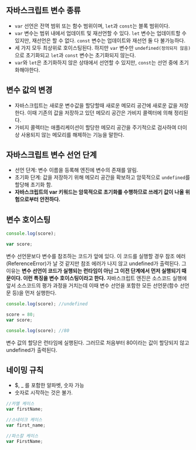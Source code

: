## 자바스크립트 변수 종류

- `var` 선언은 전역 범위 또는 함수 범위이며, `let`과 `const`는 블록 범위이다.
- `var` 변수는 범위 내에서 업데이트 및 재선언할 수 있다. `let` 변수는 업데이트할 수 있지만, 재선언은 할 수 없다. `const` 변수는 업데이트와 재선언 둘 다 불가능하다.
- 세 가지 모두 최상위로 호이스팅된다. 하지만 `var` 변수만 `undefined(정의되지 않음)`으로 초기화되고 `let`과 `const` 변수는 초기화되지 않는다.
- `var`와 `let`은 초기화하지 않은 상태에서 선언할 수 있지만, `const`는 선언 중에 초기화해야한다.

## 변수 값의 변경

- 자바스크립트는 새로운 변수값을 할당할때 새로운 메모리 공간에 새로운 값을 저장한다. 이때 기존의 값을 저장하고 있던 메모리 공간은 가비지 콜렉터에 의해 정리된다.
- 가비지 콜렉터는 애플리케이션이 할당한 메모리 공간을 주기적으로 검사하여 더이상 사용되지 않는 메모리를 해제하는 기능을 말한다.

## 자바스크립트 변수 선언 단계

- 선언 단계: 변수 이름을 등록해 엔진에 변수의 존재를 알림.
- 초기화 단계: 값을 저장하기 위해 메모리 공간을 확보하고 암묵적으로 `undefined`를 할당해 초기화 함.
- **자바스크립트의 var 키워드는 암묵적으로 초기화를 수행하므로 쓰레기 값이 나올 위험으로부터 안전하다.**

## 변수 호이스팅

```js
console.log(score);

var score;
```

변수 선언문보다 변수를 참조하는 코드가 앞에 있다. 이 코드를 실행할 경우 참조 에러(ReferenceError)가 날 것 같지만 참조 에러가 나지 않고 undefined가 출력된다.
그 이유는 **변수 선언이 코드가 실행되는 런타임이 아닌 그 이전 단계에서 먼저 실행되기 때문이다. 이런 특징을 변수 호이스팅이라고 한다.**
자바스크립트 엔진은 소스코드 실행에 앞서 소스코드의 평가 과정을 거치는데 이때 변수 선언을 포함한 모든 선언문(함수 선언문 등)을 먼저 실행한다.

```js
console.log(score); //undefined

score = 80;
var score;

console.log(score); //80
```

변수 값의 할당은 런타임에 실행된다. 그러므로 처음부터 80이라는 값이 할당되지 않고 undefined가 출력된다.

## 네이밍 규칙

- $, \_ 를 포함한 알파벳, 숫자 가능
- 숫자로 시작하는 것은 불가.

```js
//카멜 케이스
var firstName;

//스네이크 케이스
var first_name;

//파스칼 케이스
var FirstName;
```
